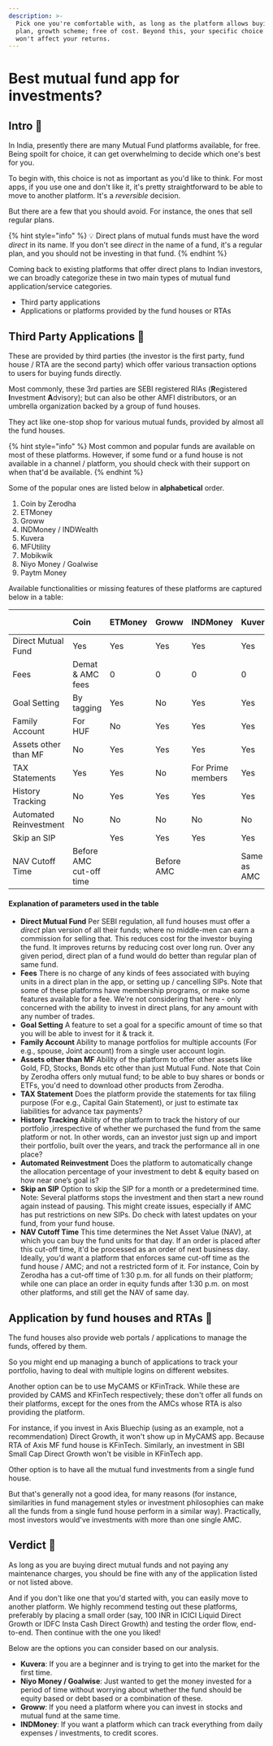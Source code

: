 ```yaml
---
description: >-
  Pick one you're comfortable with, as long as the platform allows buying direct
  plan, growth scheme; free of cost. Beyond this, your specific choice of app
  won't affect your returns.
---
```


# Best mutual fund app for investments?

## Intro 💫

In India, presently there are many Mutual Fund platforms available, for free. Being spoilt for choice, it can get overwhelming to decide which one's best for you.

To begin with, this choice is not as important as you'd like to think. For most apps, if you use one and don't like it, it's pretty straightforward to be able to move to another platform. It's a _reversible_ decision.

But there are a few that you should avoid. For instance, the ones that sell regular plans.

{% hint style="info" %}
💡 Direct plans of mutual funds must have the word _direct_ in its name. If you don't see _direct_ in the name of a fund, it's a regular plan, and you should not be investing in that fund.
{% endhint %}

Coming back to existing platforms that offer direct plans to Indian investors, we can broadly categorize these in two main types of mutual fund application/service categories.

* Third party applications
* Applications or platforms provided by the fund houses or RTAs

## Third Party Applications 🥉

These are provided by third parties \(the investor is the first party, fund house / RTA are the second party\) which offer various transaction options to users for buying funds directly.

Most commonly, these 3rd parties are SEBI registered RIAs \(**R**egistered **I**nvestment **A**dvisory\); but can also be other AMFI distributors, or an umbrella organization backed by a group of fund houses.  
  
They act like one-stop shop for various mutual funds, provided by almost all the fund houses. 

{% hint style="info" %}
Most common and popular funds are available on most of these platforms. However, if some fund or a fund house is not available in a channel / platform, you should check with their support on when that'd be available.
{% endhint %}

Some of the popular ones are listed below in **alphabetical** order.

1. Coin by Zerodha
2. ETMoney
3. Groww
4. INDMoney / INDWealth
5. Kuvera
6. MFUtility
7. Mobikwik
8. Niyo Money / Goalwise
9. Paytm Money

Available functionalities or missing features of these platforms are captured below in a table:

|  | Coin | ETMoney | Groww | INDMoney | Kuvera | MFUtility | Mobikwik | Niyo Money | Paytm Money |
| :--- | :--- | :--- | :--- | :--- | :--- | :--- | :--- | :--- | :--- |
| Direct Mutual Fund | Yes | Yes | Yes | Yes | Yes | Yes | Yes | Yes | Yes |
| Fees | Demat & AMC fees | 0 | 0 | 0 | 0 | 0 | 0 | 0 | 0 |
| Goal Setting | By tagging | Yes | No | Yes | Yes | No | No | Yes | Yes |
| Family Account | For HUF | No | Yes | Yes | Yes | Limited | No | No | No |
| Assets other than MF | No | Yes | Yes | Yes | Yes | No | Yes | Yes | Yes |
| TAX Statements | Yes | Yes | No | For Prime members | Yes | No | No | Yes | Yes |
| History Tracking | No | Yes | Yes | Yes | Yes | Yes | No | Yes | Yes |
| Automated Reinvestment | No | No | No | No | No | No | No | Yes | No |
| Skip an SIP |  | Yes | Yes | Yes | Yes | Yes | Yes | Yes | Yes |
| NAV Cutoff Time | Before AMC cut-off time |  | Before AMC |  | Same as AMC | Same as AMC |  |  | Same as AMC |



#### Explanation of parameters used in the table

* **Direct Mutual Fund**  Per SEBI regulation, all fund houses must offer a _direct_ plan version of all their funds; where no middle-men can earn a commission for selling that. This reduces cost for the investor buying the fund. It improves returns by reducing cost over long run.  Over any given period, direct plan of a fund would do better than regular plan of same fund. 
* **Fees**   There is no charge of any kinds of fees associated with buying units in a direct plan in the app, or setting up / cancelling SIPs.  Note that some of these platforms have membership programs, or make some features available for a fee. We're not considering that here - only concerned with the ability to invest in direct plans, for any amount with any number of trades. 
* **Goal Setting**  A feature to set a goal for a specific amount of time so that you will be able to invest for it & track it. 
* **Family Account**  Ability to manage portfolios for multiple accounts \(For e.g., spouse, Joint account\) from a single user account login. 
* **Assets other than MF**  Ability of the platform to offer other assets like Gold, FD, Stocks, Bonds etc other than just Mutual Fund.  Note that Coin by Zerodha offers only mutual fund; to be able to buy shares or bonds or ETFs, you'd need to download other products from Zerodha. 
* **TAX Statement**  Does the platform provide the statements for tax filing purpose \(For e.g., Capital Gain Statement\), or just to estimate tax liabilities for advance tax payments? 
* **History Tracking**  Ability of the platform to track the history of our portfolio ,irrespective of whether we purchased the fund from the same platform or not. In other words, can an investor just sign up and import their portfolio, built over the years, and track the performance all in one place? 
* **Automated Reinvestment**   Does the platform to automatically change the allocation percentage of your investment to debt & equity based on how near one’s goal is? 
* **Skip an SIP**  Option to skip the SIP for a month or a predetermined time.  Note: Several platforms stops the investment and then start a new round again instead of pausing. This might create issues, especially if AMC has put restrictions on new SIPs. Do check with latest updates on your fund, from your fund house. 
* **NAV Cutoff Time**  This time determines the Net Asset Value \(NAV\), at which you can buy the fund units for that day. If an order is placed after this cut-off time, it'd be processed as an order of next business day.  Ideally, you'd want a platform that enforces same cut-off time as the fund house / AMC; and not a restricted form of it.  For instance, Coin by Zerodha has a cut-off time of 1:30 p.m. for all funds on their platform; while one can place an order in equity funds after 1:30 p.m. on most other platforms, and still get the NAV of same day.

## Application by fund houses and RTAs 🥝

The fund houses also provide web portals / applications to manage the funds, offered by them.   
  
So you might end up managing a bunch of applications to track your portfolio, having to deal with multiple logins on different websites.

Another option can be to use MyCAMS or KFinTrack. While these are provided by CAMS and KFinTech respectively; these don't offer all funds on their platforms, except for the ones from the AMCs whose RTA is also providing the platform.  
  
For instance, if you invest in Axis Bluechip \(using as an example, not a recommendation\) Direct Growth, it won't show up in MyCAMS app. Because RTA of Axis MF fund house is KFinTech. Similarly, an investment in SBI Small Cap Direct Growth won't be visible in KFinTech app.  
  
Other option is to have all the mutual fund investments from a single fund house.  
  
But that's generally not a good idea, for many reasons  \(for instance, similarities in fund management styles or investment philosophies can make all the funds from a single fund house perform in a similar way\). Practically, most investors would've investments with more than one single AMC.

## Verdict 🎎

As long as you are buying direct mutual funds and not paying any maintenance charges, you should be fine with any of the application listed or not listed above.

And if you don't like one that you'd started with, you can easily move to another platform. We highly recommend testing out these platforms, preferably by placing a small order \(say, 100 INR in ICICI Liquid Direct Growth or IDFC Insta Cash Direct Growth\) and testing the order flow, end-to-end. Then continue with the one you liked!  
  
Below are the options you can consider based on our analysis.

* **Kuvera**: If you are a beginner and is trying to get into the market for the first time.
* **Niyo Money / Goalwise**: Just wanted to get the money invested for a period of time without worrying about whether the fund should be equity based or debt based or a combination of these.
* **Groww**: If you need a platform where you can invest in stocks and mutual fund at the same time.
* **INDMoney**: If you want a platform which can track everything from daily expenses / investments, to  credit scores.

